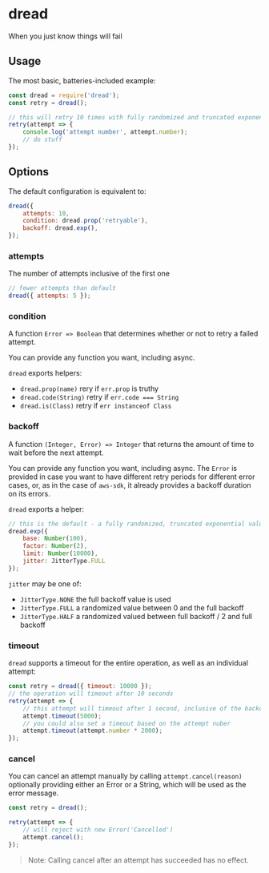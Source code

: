 # dread

When you just know things will fail

## Usage

The most basic, batteries-included example:

```js
const dread = require('dread');
const retry = dread();

// this will retry 10 times with fully randomized and truncated exponential backoff
retry(attempt => {
    console.log('attempt number', attempt.number);
    // do stuff
});
```

## Options

The default configuration is equivalent to:

```js
dread({
    attempts: 10,
    condition: dread.prop('retryable'),
    backoff: dread.exp(),
});
```

### attempts

The number of attempts inclusive of the first one

```js
// fewer attempts than default
dread({ attempts: 5 });
```

### condition

A function `Error => Boolean` that determines whether or not to retry a failed attempt.

You can provide any function you want, including async.

`dread` exports helpers:

- `dread.prop(name)` rery if `err.prop` is truthy
- `dread.code(String)` retry if `err.code === String`
- `dread.is(Class)` retry if `err instanceof Class`

### backoff

A function `(Integer, Error) => Integer` that returns the amount of time to wait before the next attempt.

You can provide any function you want, including async. The `Error` is provided in case you want to have different retry periods for different error cases, or, as in the case of `aws-sdk`, it already provides a backoff duration on its errors.

`dread` exports a helper:

```js
// this is the default - a fully randomized, truncated exponential value
dread.exp({
    base: Number(100),
    factor: Number(2),
    limit: Number(10000),
    jitter: JitterType.FULL
});
```
`jitter` may be one of:

- `JitterType.NONE` the full backoff value is used
- `JitterType.FULL` a randomized value between 0 and the full backoff
- `JitterType.HALF` a randomized valued between full backoff / 2 and full backoff

### timeout

`dread` supports a timeout for the entire operation, as well as an individual attempt:

```js
const retry = dread({ timeout: 10000 });
// the operation will timeout after 10 seconds
retry(attempt => {
    // this attempt will timeout after 1 second, inclusive of the backoff delay
    attempt.timeout(5000);
    // you could also set a timeout based on the attempt nuber
    attempt.timeout(attempt.number * 2000);
});
```

### cancel

You can cancel an attempt manually by calling `attempt.cancel(reason)` optionally providing either an Error or a String, which will be used as the error message.

```js
const retry = dread();

retry(attempt => {
    // will reject with new Error('Cancelled')
    attempt.cancel();
});
```

> Note: Calling cancel after an attempt has succeeded has no effect.